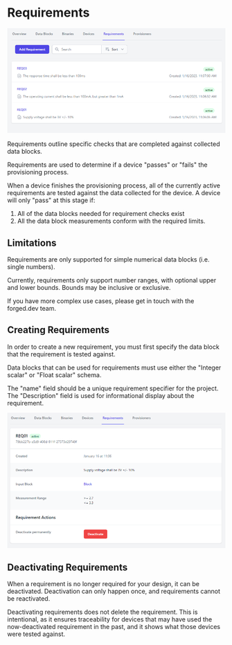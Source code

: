 # Requirements

![requirements-list](assets/requirements-list.png)

Requirements outline specific checks that are completed against collected data blocks.

Requirements are used to determine if a device "passes" or "fails" the provisioning process.

When a device finishes the provisioning process, all of the currently active requirements are tested
against the data collected for the device. A device will only "pass" at this stage if:
1. All of the data blocks needed for requirement checks exist
2. All the data block measurements conform with the required limits.

## Limitations
Requirements are only supported for simple numerical data blocks (i.e. single numbers).

Currently, requirements only support number ranges, with optional upper and lower bounds. Bounds may
be inclusive or exclusive.

If you have more complex use cases, please get in touch with the forged.dev team.

## Creating Requirements
In order to create a new requirement, you must first specify the data block that the requirement is
tested against.

Data blocks that can be used for requirements must use either the "Integer scalar" or "Float scalar"
schema.

The "name" field should be a unique requirement specifier for the project.
The "Description" field is used for informational display about the requirement.


![requirement-view](assets/requirement-view.png)


## Deactivating Requirements
When a requirement is no longer required for your design, it can be deactivated. Deactivation can
only happen once, and requirements cannot be reactivated.

Deactivating requirements does not delete the requirement. This is intentional, as it ensures
traceability for devices that may have used the now-deactivated requirement in the past, and it
shows what those devices were tested against.
